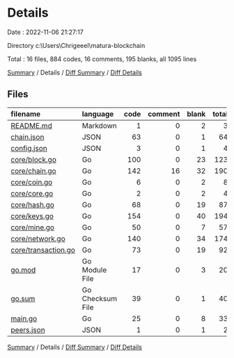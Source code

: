 # Details

Date : 2022-11-06 21:27:17

Directory c:\\Users\\Chrigeeel\\matura-blockchain

Total : 16 files,  884 codes, 16 comments, 195 blanks, all 1095 lines

[Summary](results.md) / Details / [Diff Summary](diff.md) / [Diff Details](diff-details.md)

## Files
| filename | language | code | comment | blank | total |
| :--- | :--- | ---: | ---: | ---: | ---: |
| [README.md](/README.md) | Markdown | 1 | 0 | 2 | 3 |
| [chain.json](/chain.json) | JSON | 63 | 0 | 1 | 64 |
| [config.json](/config.json) | JSON | 3 | 0 | 1 | 4 |
| [core/block.go](/core/block.go) | Go | 100 | 0 | 23 | 123 |
| [core/chain.go](/core/chain.go) | Go | 142 | 16 | 32 | 190 |
| [core/coin.go](/core/coin.go) | Go | 6 | 0 | 2 | 8 |
| [core/core.go](/core/core.go) | Go | 2 | 0 | 2 | 4 |
| [core/hash.go](/core/hash.go) | Go | 68 | 0 | 19 | 87 |
| [core/keys.go](/core/keys.go) | Go | 154 | 0 | 40 | 194 |
| [core/mine.go](/core/mine.go) | Go | 50 | 0 | 7 | 57 |
| [core/network.go](/core/network.go) | Go | 140 | 0 | 34 | 174 |
| [core/transaction.go](/core/transaction.go) | Go | 73 | 0 | 19 | 92 |
| [go.mod](/go.mod) | Go Module File | 17 | 0 | 3 | 20 |
| [go.sum](/go.sum) | Go Checksum File | 39 | 0 | 1 | 40 |
| [main.go](/main.go) | Go | 25 | 0 | 8 | 33 |
| [peers.json](/peers.json) | JSON | 1 | 0 | 1 | 2 |

[Summary](results.md) / Details / [Diff Summary](diff.md) / [Diff Details](diff-details.md)